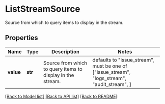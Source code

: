# ListStreamSource

Source from which to query items to display in the stream.

## Properties

| Name      | Type    | Description                                                | Notes                                                                                        |
| --------- | ------- | ---------------------------------------------------------- | -------------------------------------------------------------------------------------------- |
| **value** | **str** | Source from which to query items to display in the stream. | defaults to "issue_stream", must be one of ["issue_stream", "logs_stream", "audit_stream", ] |

[[Back to Model list]](README.md#documentation-for-models) [[Back to API list]](README.md#documentation-for-api-endpoints) [[Back to README]](README.md)
